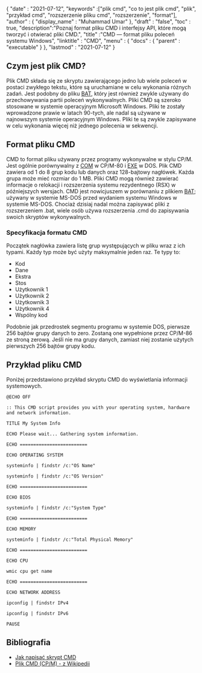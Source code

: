 {
  "date" : "2021-07-12",
  "keywords" :["plik cmd", "co to jest plik cmd", "plik", "przykład cmd", "rozszerzenie pliku cmd", "rozszerzenie", "format"],
  "author" : {
    "display_name" : "Muhammad Umar"
},
  "draft" : "false",
  "toc" : true,
  "description":"Poznaj format pliku CMD i interfejsy API, które mogą tworzyć i otwierać pliki CMD.",
  "title" :"CMD — format pliku poleceń systemu Windows",
  "linktitle" : "CMD",
  "menu" : {
    "docs" : {
      "parent" : "executable"
}
},
  "lastmod" : "2021-07-12"
}

## Czym jest plik CMD?
Plik CMD składa się ze skryptu zawierającego jedno lub wiele poleceń w postaci zwykłego tekstu, które są uruchamiane w celu wykonania różnych zadań. Jest podobny do pliku [BAT](/pl/executable/bat/), który jest również zwykle używany do przechowywania partii poleceń wykonywalnych. Pliki CMD są szeroko stosowane w systemie operacyjnym Microsoft Windows. Pliki te zostały wprowadzone prawie w latach 90-tych, ale nadal są używane w najnowszym systemie operacyjnym Windows. Pliki te są zwykle zapisywane w celu wykonania więcej niż jednego polecenia w sekwencji.

## Format pliku CMD
CMD to format pliku używany przez programy wykonywalne w stylu CP/M. Jest ogólnie porównywalny z [COM](/pl/executable/com/) w CP/M-80 i [EXE](/pl/executable/exe/) w DOS. Plik CMD zawiera od 1 do 8 grup kodu lub danych oraz 128-bajtowy nagłówek. Każda grupa może mieć rozmiar do 1 MB. Pliki CMD mogą również zawierać informacje o relokacji i rozszerzenia systemu rezydentnego (RSX) w późniejszych wersjach. CMD jest nowicjuszem w porównaniu z plikiem [BAT](/pl/executable/bat/); używany w systemie MS-DOS przed wydaniem systemu Windows w systemie MS-DOS. Chociaż dzisiaj nadal można zapisywać pliki z rozszerzeniem .bat, wiele osób używa rozszerzenia .cmd do zapisywania swoich skryptów wykonywalnych.

### Specyfikacja formatu CMD

Początek nagłówka zawiera listę grup występujących w pliku wraz z ich typami. Każdy typ może być użyty maksymalnie jeden raz. Te typy to:

- Kod
- Dane
- Ekstra
- Stos
- Użytkownik 1
- Użytkownik 2
- Użytkownik 3
- Użytkownik 4
- Wspólny kod

Podobnie jak przedrostek segmentu programu w systemie DOS, pierwsze 256 bajtów grupy danych to zero. Zostaną one wypełnione przez CP/M-86 ze stroną zerową. Jeśli nie ma grupy danych, zamiast niej zostanie użytych pierwszych 256 bajtów grupy kodu.
## Przykład pliku CMD
Poniżej przedstawiono przykład skryptu CMD do wyświetlania informacji systemowych.
```
@ECHO OFF

:: This CMD script provides you with your operating system, hardware and network information.

TITLE My System Info

ECHO Please wait... Gathering system information.

ECHO =========================

ECHO OPERATING SYSTEM

systeminfo | findstr /c:"OS Name"

systeminfo | findstr /c:"OS Version"

ECHO =========================

ECHO BIOS

systeminfo | findstr /c:"System Type"

ECHO =========================

ECHO MEMORY

systeminfo | findstr /c:"Total Physical Memory"

ECHO =========================

ECHO CPU

wmic cpu get name

ECHO =========================

ECHO NETWORK ADDRESS

ipconfig | findstr IPv4

ipconfig | findstr IPv6

PAUSE
```



## Bibliografia

* [Jak napisać skrypt CMD](https://smallbusiness.chron.com/write-cmd-script-53226.html)
* [Plik CMD (CP/M) - z Wikipedii](https://en.wikipedia.org/wiki/CMD_file_(CP/M))

